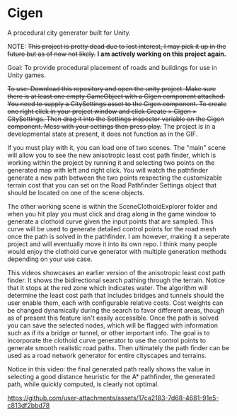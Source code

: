 # Cigen
A procedural city generator built for Unity.

NOTE: ~~This project is pretty dead due to lost interest, I may pick it up in the future but as of now not likely.~~ **I am actively working on this project again.**

Goal: To provide procedural placement of roads and buildings for use in Unity games.

~~To use: Download this repository and open the unity project. Make sure there is at least one empty GameObject with a Cigen component attached. You need to supply a CitySettings asset to the Cigen component. To create one right click in your project window and click Create > Cigen > CitySettings. Then drag it into the Settings inspector variable on the Cigen component. Mess with your settings then press play.~~
The project is in a developmental state at present, it does not function as in the GIF.

If you must play with it, you can load one of two scenes. The "main" scene will allow you to see the new anisotropic least cost path finder, which is working within the project by running it and selecting two points on the generated map with left and right click. You will watch the pathfinder generate a new path between the two points respecting the customizable terrain cost that you can set on the Road Pathfinder Settings object that should be located on one of the scene objects.

The other working scene is within the SceneClothoidExplorer folder and when you hit play you must click and drag along in the game window to generate a clothoid curve given the input points that are sampled. This curve will
be used to generate detailed control points for the road mesh once the path is solved in the pathfinder. I am however, making it a seperate project and will eventually move it into its own repo. I think many people would enjoy the clothoid curve generator with multiple generation methods depending on your use case.

This videos showcases an earlier version of the anisotropic least cost path finder. It shows the bidirectional search pathing through the terrain. Notice that it stops at the red zone which indicates water. The algorithm will determine the least cost path that includes bridges and tunnels should the user enable them, each with configurable relative costs. Cost weights can be changed dynamically during the search to favor different areas, though as of present this feature isn't easily accessible. Once the path is solved you can save the selected nodes, which will be flagged with information such as if its a bridge or tunnel, or other important info. The goal is to incorporate the clothoid curve generator to use the control points to generate smooth realistic road paths. Then ultimately the path finder can be used as a road network generator for entire cityscapes and terrains. 

Notice in this video: the final generated path really shows the value in selecting a good distance heuristic for the A* pathfinder, the generated path, while quickly computed, is clearly not optimal.
<!---![](http://i.imgur.com/dAkyvcl.gif)--->


https://github.com/user-attachments/assets/17ca2183-7d68-4681-91e5-c813df2bbd78

